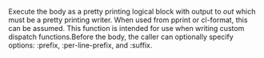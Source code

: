 Execute the body as a pretty printing logical block with output to *out* which 
must be a pretty printing writer. When used from pprint or cl-format, this can be 
assumed. This function is intended for use when writing custom dispatch functions.Before the body, the caller can optionally specify options: :prefix, :per-line-prefix, 
and :suffix.